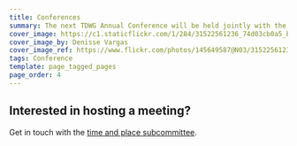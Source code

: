 ```yaml
---
title: Conferences
summary: The next TDWG Annual Conference will be held jointly with the Society for the Preservation of Natural History Collections (SPNHC) in [Dunedin, New Zealand](http://spnhc-tdwg2018.nz/) from 25 August to 1 September.
cover_image: https://c1.staticflickr.com/1/284/31522561236_74d03cb0a5_b.jpg
cover_image_by: Denisse Vargas
cover_image_ref: https://www.flickr.com/photos/145649587@N03/31522561236/in/pool-tdwg16/
tags: Conference
template: page_tagged_pages
page_order: 4
---
```


## Interested in hosting a meeting?

Get in touch with the [time and place subcommittee]({filename}/pages/about/committees/tardis/index.md).
